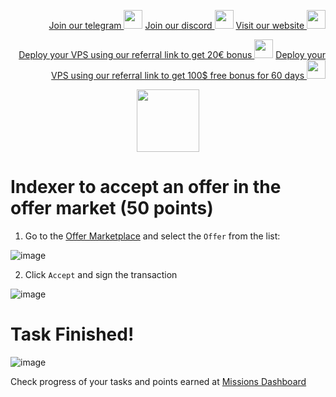 <p style="font-size:14px" align="right">
<a href="https://t.me/kjnotes" target="_blank">Join our telegram <img src="https://user-images.githubusercontent.com/50621007/183283867-56b4d69f-bc6e-4939-b00a-72aa019d1aea.png" width="30"/></a>
<a href="https://discord.gg/fRVzvPBh" target="_blank">Join our discord <img src="https://user-images.githubusercontent.com/50621007/176236430-53b0f4de-41ff-41f7-92a1-4233890a90c8.png" width="30"/></a>
<a href="https://kjnodes.com/" target="_blank">Visit our website <img src="https://user-images.githubusercontent.com/50621007/168689709-7e537ca6-b6b8-4adc-9bd0-186ea4ea4aed.png" width="30"/></a>
</p>

<p style="font-size:14px" align="right">
<a href="https://hetzner.cloud/?ref=y8pQKS2nNy7i" target="_blank">Deploy your VPS using our referral link to get 20€ bonus <img src="https://user-images.githubusercontent.com/50621007/174612278-11716b2a-d662-487e-8085-3686278dd869.png" width="30"/></a>
<a href="https://m.do.co/c/17b61545ca3a" target="_blank">Deploy your VPS using our referral link to get 100$ free bonus for 60 days <img src="https://user-images.githubusercontent.com/50621007/183284313-adf81164-6db4-4284-9ea0-bcb841936350.png" width="30"/></a>
</p>

<p align="center">
  <img height="100" height="auto" src="https://user-images.githubusercontent.com/50621007/177323789-e6be59ae-0dfa-4e86-b3a8-028a4f0c465c.png">
</p>

# Indexer to accept an offer in the offer market (50 points)

1. Go to the [Offer Marketplace](https://frontier.subquery.network/plans/offers) and select the `Offer` from the list:

![image](https://user-images.githubusercontent.com/50621007/177395136-69b0ae7e-84c5-4320-b09e-828bb19e6f56.png)

2. Click `Accept` and sign the transaction

![image](https://user-images.githubusercontent.com/50621007/177395227-d73f9242-3918-462d-ab43-6b88df738c38.png)

# Task Finished!

![image](https://user-images.githubusercontent.com/50621007/177395282-54d90cd2-3cc3-423d-9c39-87085624052b.png)

Check progress of your tasks and points earned at [Missions Dashboard](https://frontier.subquery.network/missions/my-missions)
